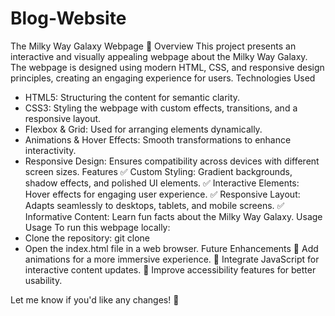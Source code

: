 # Blog-Website
The Milky Way Galaxy Webpage 🌌
Overview
This project presents an interactive and visually appealing webpage about the Milky Way Galaxy. The webpage is designed using modern HTML, CSS, and responsive design principles, creating an engaging experience for users.
Technologies Used
- HTML5: Structuring the content for semantic clarity.
- CSS3: Styling the webpage with custom effects, transitions, and a responsive layout.
- Flexbox & Grid: Used for arranging elements dynamically.
- Animations & Hover Effects: Smooth transformations to enhance interactivity.
- Responsive Design: Ensures compatibility across devices with different screen sizes.
Features
✅ Custom Styling: Gradient backgrounds, shadow effects, and polished UI elements.
✅ Interactive Elements: Hover effects for engaging user experience.
✅ Responsive Layout: Adapts seamlessly to desktops, tablets, and mobile screens.
✅ Informative Content: Learn fun facts about the Milky Way Galaxy.
Usage
Usage
To run this webpage locally:
- Clone the repository:
git clone <your-repo-url>
- Open the index.html file in a web browser.
Future Enhancements
🔹 Add animations for a more immersive experience.
🔹 Integrate JavaScript for interactive content updates.
🔹 Improve accessibility features for better usability.

Let me know if you'd like any changes! 🚀
